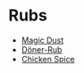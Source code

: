 # Rubs
- [Magic Dust](MagicDust.md)
- [Döner-Rub](rubs/Doenerrub.md)
- [Chicken Spice](ChickenSpice.md)
